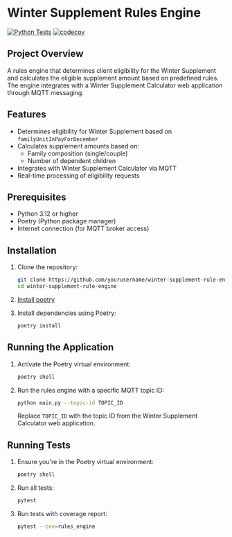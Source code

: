 # Winter Supplement Rules Engine

[![Python Tests](https://github.com/Yurui-Feng/winter-supplement-rules-engine/actions/workflows/python-test.yml/badge.svg)](https://github.com/Yurui-Feng/winter-supplement-rules-engine/actions/workflows/python-tests.yml)
[![codecov](https://codecov.io/gh/Yurui-Feng/winter-supplement-rules-engine/branch/main/graph/badge.svg)](https://codecov.io/gh/Yurui-Feng/winter-supplement-rules-engine)

## Project Overview

A rules engine that determines client eligibility for the Winter Supplement and calculates the eligible supplement amount based on predefined rules. The engine integrates with a Winter Supplement Calculator web application through MQTT messaging.

## Features

- Determines eligibility for Winter Supplement based on `familyUnitInPayForDecember`
- Calculates supplement amounts based on:
  - Family composition (single/couple)
  - Number of dependent children
- Integrates with Winter Supplement Calculator via MQTT
- Real-time processing of eligibility requests

## Prerequisites

- Python 3.12 or higher
- Poetry (Python package manager)
- Internet connection (for MQTT broker access)

## Installation

1. Clone the repository:
   ```bash
   git clone https://github.com/yourusername/winter-supplement-rule-engine.git
   cd winter-supplement-rule-engine
   ```

2. [Install poetry](https://python-poetry.org/docs/) 

3. Install dependencies using Poetry:
   ```bash
   poetry install
   ```

## Running the Application

1. Activate the Poetry virtual environment:
   ```bash
   poetry shell
   ```

2. Run the rules engine with a specific MQTT topic ID:
   ```bash
   python main.py --topic-id TOPIC_ID
   ```

   Replace `TOPIC_ID` with the topic ID from the Winter Supplement Calculator web application.

## Running Tests

1. Ensure you're in the Poetry virtual environment:
   ```bash
   poetry shell
   ```

2. Run all tests:
   ```bash
   pytest
   ```

3. Run tests with coverage report:
   ```bash
   pytest --cov=rules_engine
   ```
